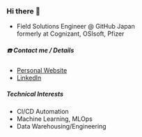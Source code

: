 ### Hi there :wave:

* Field Solutions Engineer @ GitHub Japan  
formerly at Cognizant, OSIsoft, Pfizer

##### :phone: Contact me / Details
* [Personal Website](https://danielcho.jp)
* [LinkedIn](https://www.linkedin.com/in/daniel-cho-97089775/)  

##### Technical Interests
* CI/CD Automation
* Machine Learning, MLOps
* Data Warehousing/Engineering


<!--
**dchomh/dchomh** is a ✨ _special_ ✨ repository because its `README.md` (this file) appears on your GitHub profile.

Here are some ideas to get you started:

- 🔭 I’m currently working on ...
- 🌱 I’m currently learning ...
- 👯 I’m looking to collaborate on ...
- 🤔 I’m looking for help with ...
- 💬 Ask me about ...
- 📫 How to reach me: ...
- 😄 Pronouns: ...
- ⚡ Fun fact: ...
-->
